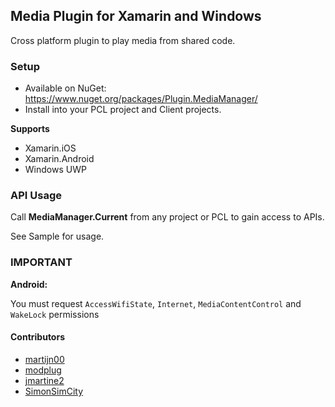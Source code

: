 ## Media Plugin for Xamarin and Windows

Cross platform plugin to play media from shared code.

### Setup
* Available on NuGet: https://www.nuget.org/packages/Plugin.MediaManager/
* Install into your PCL project and Client projects.

**Supports**
* Xamarin.iOS
* Xamarin.Android
* Windows UWP


### API Usage

Call **MediaManager.Current** from any project or PCL to gain access to APIs.

See Sample for usage.

### **IMPORTANT**
**Android:**

You must request `AccessWifiState`, `Internet`, `MediaContentControl` and `WakeLock` permissions


#### Contributors
* [martijn00](https://github.com/martijn00)
* [modplug](https://github.com/modplug)
* [jmartine2](https://github.com/jmartine2)
* [SimonSimCity](https://github.com/SimonSimCity)
